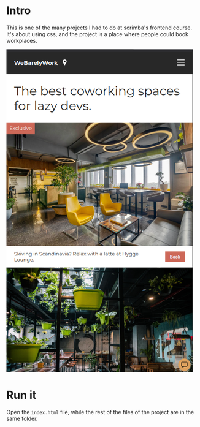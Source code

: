 # Intro
This is one of the many projects I had to do at scrimba's frontend course.
It's about using css, and the project is a place where people could book workplaces.

![Application interface](app.png)
# Run it
Open the `index.html` file, while the rest of the files of the project are in the same folder.
